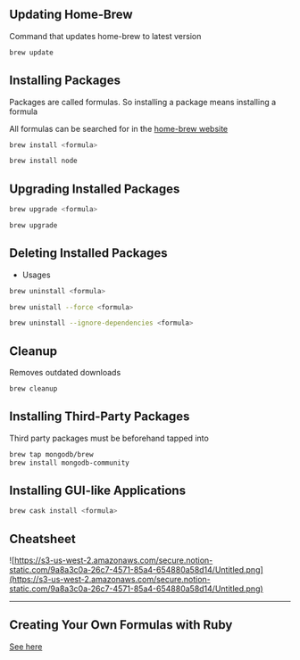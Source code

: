 ## Updating Home-Brew

Command that updates home-brew to latest version

```bash
brew update
```

## Installing Packages

Packages are called formulas. So installing a package means installing a formula

All formulas can be searched for in the [home-brew website](https://formulae.brew.sh/)

```bash
brew install <formula>

brew install node
```

## Upgrading Installed Packages

```bash
brew upgrade <formula>

brew upgrade
```

## Deleting Installed Packages

- Usages

```bash
brew uninstall <formula>

brew unistall --force <formula>

brew uninstall --ignore-dependencies <formula>
```

## Cleanup

Removes outdated downloads

```bash
brew cleanup
```

## Installing Third-Party Packages

Third party packages must be beforehand tapped into

```bash
brew tap mongodb/brew
brew install mongodb-community
```

## Installing GUI-like Applications

```bash
brew cask install <formula>
```

## Cheatsheet

![https://s3-us-west-2.amazonaws.com/secure.notion-static.com/9a8a3c0a-26c7-4571-85a4-654880a58d14/Untitled.png](https://s3-us-west-2.amazonaws.com/secure.notion-static.com/9a8a3c0a-26c7-4571-85a4-654880a58d14/Untitled.png)

---

## Creating Your Own Formulas with Ruby

[See here](https://docs.brew.sh/Formula-Cookbook#:~:text=A%20formula%20is%20a%20package,provides%20various%20Homebrew%2Dspecific%20helpers.)
